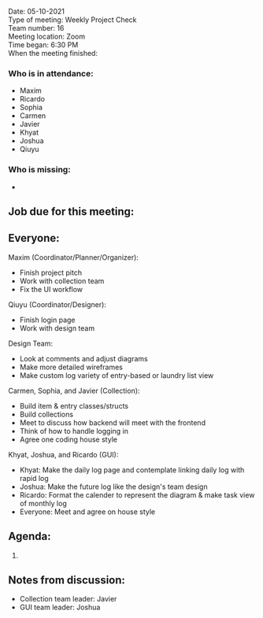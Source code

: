 Date: 05-10-2021 <br>
Type of meeting: Weekly Project Check <br>
Team number: 16 <br>
Meeting location: Zoom <br>
Time began: 6:30 PM <br> 
When the meeting finished:

### Who is in attendance:
- Maxim
- Ricardo
- Sophia
- Carmen
- Javier
- Khyat
- Joshua
- Qiuyu

### Who is missing:
-

## Job due for this meeting:
Everyone:
-

Maxim (Coordinator/Planner/Organizer):
- Finish project pitch
- Work with collection team
- Fix the UI workflow

Qiuyu (Coordinator/Designer):
- Finish login page
- Work with design team

Design Team:
- Look at comments and adjust diagrams
- Make more detailed wireframes
- Make custom log variety of entry-based or laundry list view

Carmen, Sophia, and Javier (Collection):
- Build item & entry classes/structs
- Build collections
- Meet to discuss how backend will meet with the frontend
- Think of how to handle logging in
- Agree one coding house style

Khyat, Joshua, and Ricardo (GUI):
- Khyat: Make the daily log page and contemplate linking daily log with rapid log
- Joshua: Make the future log like the design's team design
- Ricardo: Format the calender to represent the diagram & make task view of monthly log
- Everyone: Meet and agree on house style

## Agenda:
1.

## Notes from discussion:
- Collection team leader: Javier
- GUI team leader: Joshua

